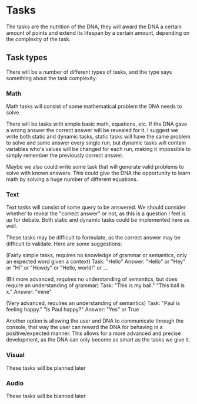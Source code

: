 
# Tasks

The tasks are the nutrition of the DNA, they will award the DNA a certain amount of points and extend its lifespan by a certain amount, depending on the complexity of the task.

## Task types
There will be a number of different types of tasks, and the type says something about the task complexity.

### Math
Math tasks will consist of some mathematical problem the DNA needs to solve.

There will be tasks with simple basic math, equations, etc. If the DNA gave a wrong answer the correct answer will be revealed for it.
I suggest we write both static and dynamic tasks, static tasks will have the same problem to solve and same answer every single run, but dynamic tasks will contain variables who's values will be changed for each run, making it impossible to simply remember the previously correct answer.

Maybe we also could write some task that will generate valid problems to solve with known answers. This could give the DNA the opportunity to learn math by solving a huge number of different equations.

### Text
Text tasks will consist of some query to be answered.
We should consider whether to reveal the "correct answer" or not, as this is a question I feel is up for debate.
Both static and dynamic tasks could be implemented here as well.

These tasks may be difficult to formulate, as the correct answer may be difficult to validate.
Here are some suggestions:

(Fairly simple tasks, requires no knowledge of grammar or semantics, only an expected word given a context)
Task: "Hello"
Answer: "Hello" or "Hey" or "Hi" or "Howdy" or "Hello, world!" or ...

(Bit more advanced, requires no understanding of semantics, but does require an understanding of grammar)
Task: "This is my ball." "This ball is x."
Answer: "mine"

(Very advanced, requires an understanding of semantics)
Task: "Paul is feeling happy." "Is Paul happy?"
Answer: "Yes" or True

Another option is allowing the user and DNA to communicate through the console, that way the user can reward the DNA for behaving in a positive/expected manner. This allows for a more advanced and precise development, as the DNA can only become as smart as the tasks we give it.

### Visual
These tasks will be planned later

### Audio
These tasks will be blanned later
